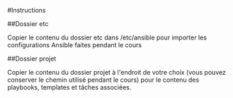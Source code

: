 #Instructions

##Dossier etc

Copier le contenu du dossier etc dans /etc/ansible pour importer les configurations Ansible faites pendant le cours

##Dossier projet

Copier le contenu du dossier projet à l'endroit de votre choix (vous pouvez conserver le chemin utilisé pendant le cours) pour le contenu des playbooks, templates et tâches associées.
